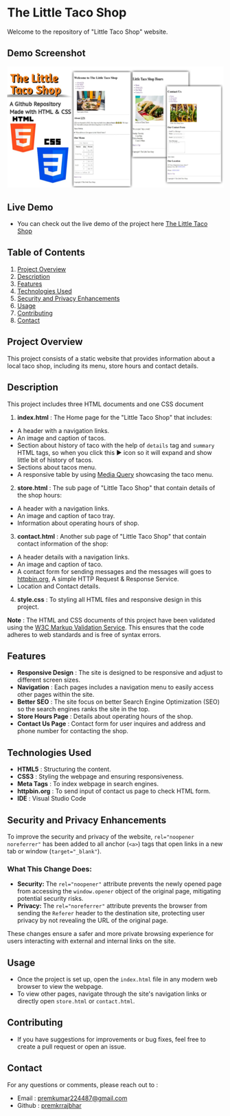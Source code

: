 
# The Little Taco Shop
  
Welcome to the repository of "Little Taco Shop" website.

## Demo Screenshot

![Screenshot of Project](assets/screenshot/screenshot.jpg)

## Live Demo

* You can check out the live demo of the project here [The Little Taco Shop](https://premkrrajbhar.github.io/taco-project/)

## Table of Contents
1. [Project Overview](#project-overview)
2. [Description](#description)
3. [Features](#features)
4. [Technologies Used](#technologies-used)
5. [Security and Privacy Enhancements](#security-and-privacy-enhancements)
6. [Usage](#usage)
7. [Contributing](#contributing)
8. [Contact](#contact)

## Project Overview

This project consists of a static website that provides information about a local taco shop, including its menu, store hours and contact details.

## Description 

This project includes three HTML documents and one CSS document

1. **index.html** : The Home page for the "Little Taco Shop" that includes:
- A header with a navigation links.
- An image and caption of tacos.
- Section about history of taco with the help of `details` tag and `summary` HTML tags, so when you click  this ▶ icon so it will expand and show little bit of history of tacos.
- Sections about tacos menu.
- A responsive table by using [Media Query](https://en.wikipedia.org/wiki/Media_queries) showcasing the taco menu. 

2. **store.html** : The sub page of "Little Taco Shop" that contain details of the shop hours:
- A header with a navigation links.
- An image and caption of taco tray.
- Information about operating hours of shop.

3. **contact.html** : Another sub page of "Little Taco Shop" that contain contact information of the shop:
- A header details with a navigation links.
- An image and caption of taco.
- A contact form for sending messages and the messages will goes to [httpbin.org](https://httpbin.org/), A simple HTTP Request & Response Service.
- Location and Contact details.

4. **style.css** : To styling all HTML files and responsive design  in this project. 

**Note** : The HTML and CSS documents of this project have been validated using the [W3C Markup Validation Service](https://validator.w3.org/). This ensures that the code adheres to web standards and is free of syntax errors.

## Features 

- **Responsive Design** : The site is designed to be responsive and adjust to different screen sizes.
- **Navigation** : Each pages includes a navigation menu to easily access other pages within the site.
- **Better SEO** : The site focus on better Search Engine Optimization (SEO) so the search engines ranks the site in the top.
- **Store Hours Page** : Details about operating hours of the shop.
- **Contact Us Page** : Contact form for user inquires and address and phone number for contacting the shop.

## Technologies Used 

- **HTML5** : Structuring the content.
- **CSS3** : Styling the webpage and ensuring responsiveness.
- **Meta Tags** : To index webpage in search engines.
- **httpbin.org** : To send input of contact us page to check HTML form.
- **IDE** : Visual Studio Code

## Security and Privacy Enhancements

To improve the security and privacy of the website, `rel="noopener noreferrer"` has been added to all anchor (`<a>`) tags that open links in a new tab or window (`target="_blank"`). 

### What This Change Does:
- **Security:** The `rel="noopener"` attribute prevents the newly opened page from accessing the `window.opener` object of the original page, mitigating potential security risks.
- **Privacy:** The `rel="noreferrer"` attribute prevents the browser from sending the `Referer` header to the destination site, protecting user privacy by not revealing the URL of the original page.

These changes ensure a safer and more private browsing experience for users interacting with external and internal links on the site.

## Usage

- Once the project is set up, open the `index.html` file in any modern web browser to view the webpage.
- To view other pages, navigate through the site's navigation links or directly open `store.html` or `contact.html`.

## Contributing

- If you have suggestions for improvements or bug fixes, feel free to create a pull request or open an issue.

## Contact

For any questions or comments, please reach out to :
- Email : [premkumar224487@gmail.com](mailto:premkumar224487@gmail.com)
- Github : [premkrrajbhar](https://github.com/premkrrajbhar)






